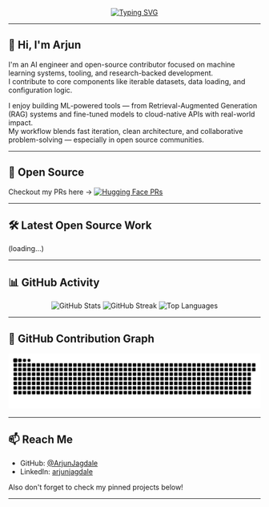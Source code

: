 <div align="center">

[![Typing SVG](https://readme-typing-svg.demolab.com?font=Fira+Code&weight=700&size=25&pause=1000&color=F64C72&center=true&vCenter=true&width=500&lines=I+am+an+AI+Engineer)](https://git.io/typing-svg)

</div>

---

## 👋 Hi, I'm Arjun

I'm an AI engineer and open-source contributor focused on machine learning systems, tooling, and research-backed development.  
I contribute to core components like iterable datasets, data loading, and configuration logic.

I enjoy building ML-powered tools — from Retrieval-Augmented Generation (RAG) systems and fine-tuned models to cloud-native APIs with real-world impact.  
My workflow blends fast iteration, clean architecture, and collaborative problem-solving — especially in open source communities.

---

## 🚀 Open Source
Checkout my PRs here ->
[![Hugging Face PRs](https://img.shields.io/badge/HuggingFace-My%20Pull%20Requests-F64C72?logo=github&logoColor=white)](https://github.com/huggingface/datasets/pulls?q=is%3Apr+author%3AArjunJagdale)

---

## 🛠️ Latest Open Source Work

<!-- This section is auto-generated -->

(loading...)

---

## 📊 GitHub Activity

<div align="center">

<!-- GitHub Stats -->
<img src="https://github-readme-stats.vercel.app/api?username=ArjunJagdale&show_icons=true&theme=radical&hide_border=true&count_private=true&hide_rank=true&hide=contribs,issues,prs" alt="GitHub Stats" />

<!-- GitHub Streak -->
<img src="https://github-readme-streak-stats.herokuapp.com?user=ArjunJagdale&theme=radical&hide_border=true" alt="GitHub Streak" />

<!-- Top Languages -->
<img src="https://github-readme-stats.vercel.app/api/top-langs/?username=ArjunJagdale&layout=compact&theme=radical&hide_border=true&hide=cpp" alt="Top Languages" />

</div>

---

## 🐍 GitHub Contribution Graph

<div align="center">

<img src="https://github.com/ArjunJagdale/ArjunJagdale/blob/output/github-contribution-grid-snake-dark.svg?palette=github-dark" />

</div>

---

## 📫 Reach Me
- GitHub: [@ArjunJagdale](https://github.com/ArjunJagdale)
- LinkedIn: [arjunjagdale](https://linkedin.com/in/arjun-jagdale)

Also don't forget to check my pinned projects below!

---
